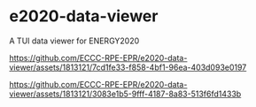 # e2020-data-viewer

A TUI data viewer for ENERGY2020

https://github.com/ECCC-RPE-EPR/e2020-data-viewer/assets/1813121/7cd1fe33-f858-4bf1-96ea-403d093e0197

https://github.com/ECCC-RPE-EPR/e2020-data-viewer/assets/1813121/3083e1b5-9fff-4187-8a83-513f6fd1433b
